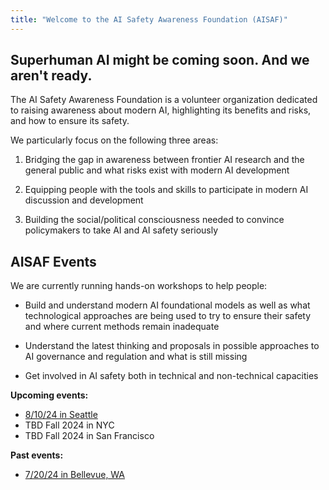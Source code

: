 ```yaml
---
title: "Welcome to the AI Safety Awareness Foundation (AISAF)"
---
```


## Superhuman AI might be coming soon. And we aren't ready. 

The AI Safety Awareness Foundation is a volunteer organization dedicated to raising awareness about modern AI, highlighting its benefits and risks, and how to ensure its safety.

We particularly focus on the following three areas:

1. Bridging the gap in awareness between frontier AI research and the general public and what risks exist with modern AI development

2. Equipping people with the tools and skills to participate in modern AI discussion and development

3. Building the social/political consciousness needed to convince policymakers to take AI and AI safety seriously

## AISAF Events

We are currently running hands-on workshops to help people: 

- Build and understand modern AI foundational models as well as what technological approaches are being used to try to ensure their safety and where current methods remain inadequate

- Understand the latest thinking and proposals in possible approaches to AI governance and regulation and what is still missing

- Get involved in AI safety both in technical and non-technical capacities

**Upcoming events:**

 - [8/10/24 in Seattle](https://www.meetup.com/ai-safety-awareness-group-seattle/events/302484314/)
 - TBD Fall 2024 in NYC
 - TBD Fall 2024 in San Francisco

**Past events:**

- [7/20/24 in Bellevue, WA](https://www.meetup.com/ai-safety-awareness-group-seattle/events/302166784/)

